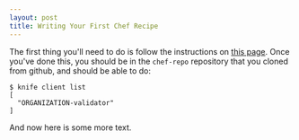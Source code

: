 ```yaml
---
layout: post
title: Writing Your First Chef Recipe
---
```


The first thing you'll need to do is follow the instructions on
[this page](http://help.opscode.com/kb/start/2-setting-up-your-user-environment "setting up your user environment").
Once you've done this, you should be in the `chef-repo` repository that you cloned from github,
and should be able to do:

    $ knife client list
    [
      "ORGANIZATION-validator"
    ]

And now here is some more text.
    
